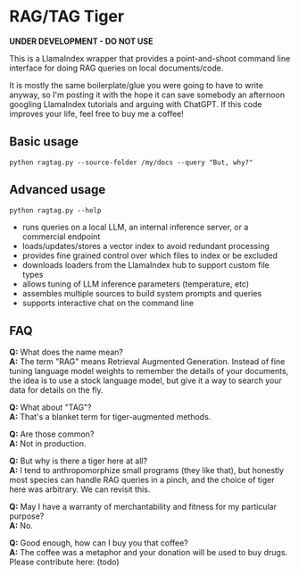 # RAG/TAG Tiger

**UNDER DEVELOPMENT - DO NOT USE**

This is a LlamaIndex wrapper that provides a point-and-shoot command line interface for doing RAG queries on local documents/code.

It is mostly the same boilerplate/glue you were going to have to write anyway, so I'm posting it with the hope it can save somebody an afternoon googling LlamaIndex tutorials and arguing with ChatGPT. If this code improves your life, feel free to buy me a coffee!

## Basic usage

`python ragtag.py --source-folder /my/docs --query "But, why?"`

## Advanced usage

`python ragtag.py --help`

- runs queries on a local LLM, an internal inference server, or a commercial endpoint
- loads/updates/stores a vector index to avoid redundant processing
- provides fine grained control over which files to index or be excluded
- downloads loaders from the LlamaIndex hub to support custom file types
- allows tuning of LLM inference parameters (temperature, etc)
- assembles multiple sources to build system prompts and queries
- supports interactive chat on the command line

## FAQ

**Q:** What does the name mean?<br>
**A:** The term "RAG" means Retrieval Augmented Generation. Instead of fine tuning language model weights to remember the details of your documents, the idea is to use a stock language model, but give it a way to search your data for details on the fly.

**Q:** What about "TAG"?<br>
**A:** That's a blanket term for tiger-augmented methods.

**Q:** Are those common?<br>
**A:** Not in production.

**Q:** But why is there a tiger here at all?<br>
**A:** I tend to anthropomorphize small programs (they like that), but honestly most species can handle RAG queries in a pinch, and the choice of tiger here was arbitrary. We can revisit this.

**Q:** May I have a warranty of merchantability and fitness for my particular purpose?<br>
**A:** No.

**Q:** Good enough, how can I buy you that coffee?<br>
**A:** The coffee was a metaphor and your donation will be used to buy drugs. Please contribute here: (todo)

